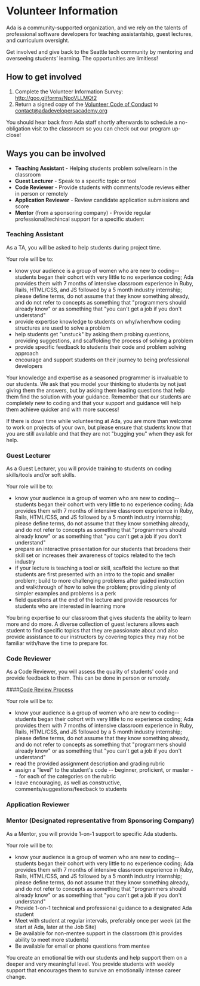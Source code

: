 # Volunteer Information
Ada is a community-supported organization, and we rely on the talents of professional software developers for teaching assistantship, guest lectures, and curriculum oversight.

Get involved and give back to the Seattle tech community by mentoring and overseeing students’ learning. The opportunities are limitless!

## How to get involved
1. Complete the Volunteer Information Survey: http://goo.gl/forms/NpoVLLMQt2
2. Return a signed copy of the [Volunteer Code of Conduct](https://docs.google.com/document/d/1LCGKZXhtCMCxpc4y_jfNOq3RDHA3tet29qqunVg7z6k/edit?usp=sharing) to contact@adadevelopersacademy.org

You should hear back from Ada staff shortly afterwards to schedule a no-obligation visit to the classroom so you can check out our program up-close!

## Ways you can be involved
- **Teaching Assistant** - Helping students problem solve/learn in the classroom
- **Guest Lecturer** - Speak to a specific topic or tool
- **Code Reviewer** - Provide students with comments/code reviews either in person or remotely
- **Application Reviewer** - Review candidate application submissions and score
- **Mentor** (from a sponsoring company) - Provide regular professional/techincal support for a specific student

### Teaching Assistant
As a TA, you will be asked to help students during project time.

Your role will be to:
- know your audience is a group of women who are new to coding--students began their cohort with very little to no experience coding; Ada provides them with 7 months of intensive classroom experience in Ruby, Rails, HTML/CSS, and JS followed by a 5 month industry internship; please define terms, do not assume that they know something already, and do not refer to concepts as something that "programmers should already know" or as something that "you can't get a job if you don't understand"
- provide expertise knowledge to students on why/when/how coding structures are used to solve a problem
- help students get "unstuck" by asking them probing questions, providing suggestions, and scaffolding the process of solving a problem
- provide specific feedback to students their code and problem solving approach
- encourage and support students on their journey to being professional developers

Your knowledge and expertise as a seasoned programmer is invaluable to our students. We ask that you model your thinking to students by not just giving them the answers, but by asking them leading questions that help them find the solution with your guidance. Remember that our students are completely new to coding and that your support and guidance will help them achieve quicker and with more success!

If there is down time while volunteering at Ada, you are more than welcome to work on projects of your own, but please ensure that students know that you are still available and that they are not "bugging you" when they ask for help.

### Guest Lecturer
As a Guest Lecturer, you will provide training to students on coding skills/tools and/or soft skills.

Your role will be to:
- know your audience is a group of women who are new to coding--students began their cohort with very little to no experience coding; Ada provides them with 7 months of intensive classroom experience in Ruby, Rails, HTML/CSS, and JS followed by a 5 month industry internship; please define terms, do not assume that they know something already, and do not refer to concepts as something that "programmers should already know" or as something that "you can't get a job if you don't understand"
- prepare an interactive presentation for our students that broadens their skill set or increases their awareness of topics related to the tech industry
- if your lecture is teaching a tool or skill, scaffold the lecture so that students are first presented with an intro to the topic and smaller problem; build to more challenging problems after guided instruction and walkthrough of how to solve the problem; providing plenty of simpler examples and problems is a perk
- field questions at the end of the lecture and  provide resources for students who are interested in learning more

You bring expertise to our classroom that gives students the ability to learn more and do more. A diverse collection of guest lecturers allows each student to find specific topics that they are passionate about and also provide assistance to our instructors by covering topics they may not be familiar with/have the time to prepare for.

### Code Reviewer
As a Code Reviewer, you will assess the quality of students' code and provide feedback to them. This can be done in person or remotely.

####[Code Review Process](rubrics/code_review_process.md)

Your role will be to:
- know your audience is a group of women who are new to coding--students began their cohort with very little to no experience coding; Ada provides them with 7 months of intensive classroom experience in Ruby, Rails, HTML/CSS, and JS followed by a 5 month industry internship; please define terms, do not assume that they know something already, and do not refer to concepts as something that "programmers should already know" or as something that "you can't get a job if you don't understand"
- read the provided assignment description and grading rubric
- assign a "level" to the student's code -- beginner, proficient, or master -- for each of the categories on the rubric
- leave encouraging, as well as constructive, comments/suggestions/feedback to students

### Application Reviewer

### Mentor (Designated representative from Sponsoring Company)
As a Mentor, you will provide 1-on-1 support to specific Ada students.

Your role will be to:
- know your audience is a group of women who are new to coding--students began their cohort with very little to no experience coding; Ada provides them with 7 months of intensive classroom experience in Ruby, Rails, HTML/CSS, and JS followed by a 5 month industry internship; please define terms, do not assume that they know something already, and do not refer to concepts as something that "programmers should already know" or as something that "you can't get a job if you don't understand"
-	Provide 1-on-1 technical and professional guidance to a designated Ada student
-	Meet with student at regular intervals, preferably once per week (at the start at Ada, later at the Job Site)
-	Be available for non-mentee support in the classroom (this provides ability to meet more students)
-	Be available for email or phone questions from mentee

You create an emotional tie with our students and help support them on a deeper and very meaningful level. You provide students with weekly support that encourages them to survive an emotionally intense career change.
